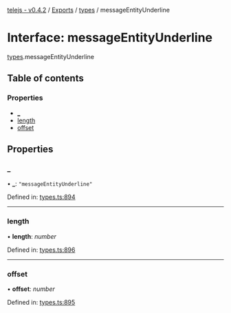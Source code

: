 [telejs - v0.4.2](../README.md) / [Exports](../modules.md) / [types](../modules/types.md) / messageEntityUnderline

# Interface: messageEntityUnderline

[types](../modules/types.md).messageEntityUnderline

## Table of contents

### Properties

- [\_](types.messageentityunderline.md#_)
- [length](types.messageentityunderline.md#length)
- [offset](types.messageentityunderline.md#offset)

## Properties

### \_

• **\_**: ``"messageEntityUnderline"``

Defined in: [types.ts:894](https://github.com/telejs/telejs/blob/64a8dcf/src/types.ts#L894)

___

### length

• **length**: *number*

Defined in: [types.ts:896](https://github.com/telejs/telejs/blob/64a8dcf/src/types.ts#L896)

___

### offset

• **offset**: *number*

Defined in: [types.ts:895](https://github.com/telejs/telejs/blob/64a8dcf/src/types.ts#L895)
